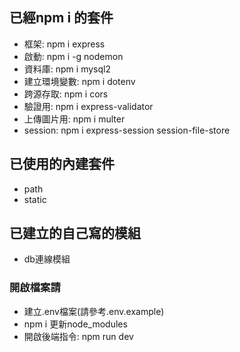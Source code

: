 ## 已經npm i 的套件
- 框架: npm i express
- 啟動: npm i -g nodemon
- 資料庫: npm i mysql2
- 建立環境變數: npm i dotenv
- 跨源存取: npm i cors
- 驗證用: npm i express-validator
- 上傳圖片用: npm i multer
- session: npm i express-session session-file-store

## 已使用的內建套件
- path
- static

## 已建立的自己寫的模組
- db連線模組

### 開啟檔案請
- 建立.env檔案(請參考.env.example)
- npm i 更新node_modules
- 開啟後端指令: npm run dev
